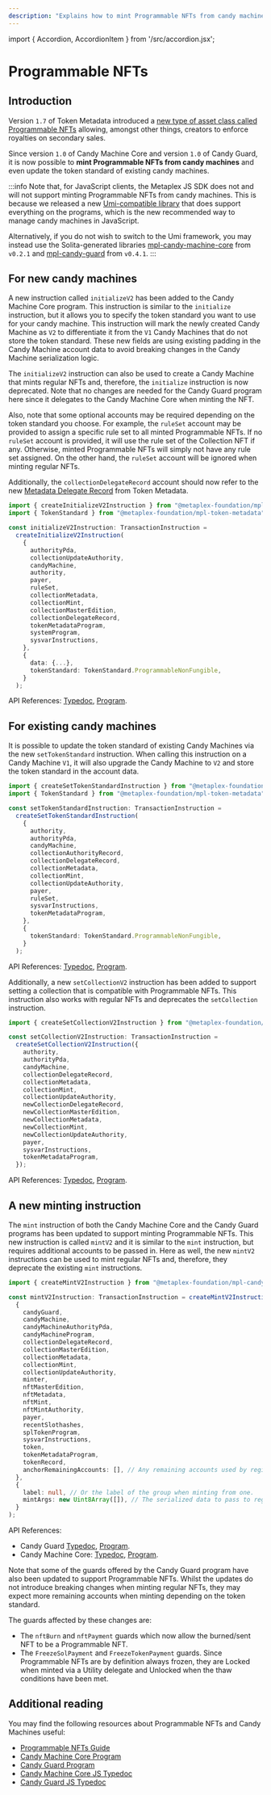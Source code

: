 ```yaml
---
description: "Explains how to mint Programmable NFTs from candy machines."
---
```


import { Accordion, AccordionItem } from '/src/accordion.jsx';

# Programmable NFTs

## Introduction

Version `1.7` of Token Metadata introduced a [new type of asset class called Programmable NFTs](programs/token-metadata/overview#programmable-nfts) allowing, amongst other things, creators to enforce royalties on secondary sales.

Since version `1.0` of Candy Machine Core and version `1.0` of Candy Guard, it is now possible to **mint Programmable NFTs from candy machines** and even update the token standard of existing candy machines.

:::info
Note that, for JavaScript clients, the Metaplex JS SDK does not and will not support minting Programmable NFTs from candy machines. This is because we released a new [Umi-compatible library](/programs/candy-machine/getting-started#umi-library-recommended) that does support everything on the programs, which is the new recommended way to manage candy machines in JavaScript.

Alternatively, if you do not wish to switch to the Umi framework, you may instead use the Solita-generated libraries [mpl-candy-machine-core](https://www.npmjs.com/package/@metaplex-foundation/mpl-candy-machine-core) from `v0.2.1` and [mpl-candy-guard](https://www.npmjs.com/package/@metaplex-foundation/mpl-candy-guard) from `v0.4.1`.
:::

## For new candy machines

A new instruction called `initializeV2` has been added to the Candy Machine Core program. This instruction is similar to the `initialize` instruction, but it allows you to specify the token standard you want to use for your candy machine. This instruction will mark the newly created Candy Machine as `V2` to differentiate it from the `V1` Candy Machines that do not store the token standard. These new fields are using existing padding in the Candy Machine account data to avoid breaking changes in the Candy Machine serialization logic.

The `initializeV2` instruction can also be used to create a Candy Machine that mints regular NFTs and, therefore, the `initialize` instruction is now deprecated. Note that no changes are needed for the Candy Guard program here since it delegates to the Candy Machine Core when minting the NFT.

Also, note that some optional accounts may be required depending on the token standard you choose. For example, the `ruleSet` account may be provided to assign a specific rule set to all minted Programmable NFTs. If no `ruleSet` account is provided, it will use the rule set of the Collection NFT if any. Otherwise, minted Programmable NFTs will simply not have any rule set assigned. On the other hand, the `ruleSet` account will be ignored when minting regular NFTs.

Additionally, the `collectionDelegateRecord` account should now refer to the new [Metadata Delegate Record](https://docs.rs/mpl-token-metadata/latest/mpl_token_metadata/state/struct.MetadataDelegateRecord.html) from Token Metadata.

<Accordion>
<AccordionItem title="Solita library" open={true}>
<div className="accordion-item-padding">

```ts
import { createInitializeV2Instruction } from "@metaplex-foundation/mpl-candy-machine-core";
import { TokenStandard } from "@metaplex-foundation/mpl-token-metadata";

const initializeV2Instruction: TransactionInstruction =
  createInitializeV2Instruction(
    {
      authorityPda,
      collectionUpdateAuthority,
      candyMachine,
      authority,
      payer,
      ruleSet,
      collectionMetadata,
      collectionMint,
      collectionMasterEdition,
      collectionDelegateRecord,
      tokenMetadataProgram,
      systemProgram,
      sysvarInstructions,
    },
    {
      data: {...},
      tokenStandard: TokenStandard.ProgrammableNonFungible,
    }
  );
```

API References: [Typedoc](https://metaplex-foundation.github.io/metaplex-program-library/docs/candy-machine-core/functions/createInitializeV2Instruction.html), [Program](https://docs.rs/mpl-candy-machine-core/1.0.0/mpl_candy_machine_core/accounts/struct.InitializeV2.html).

</div>
</AccordionItem>
</Accordion>

## For existing candy machines

It is possible to update the token standard of existing Candy Machines via the new `setTokenStandard` instruction. When calling this instruction on a Candy Machine `V1`, it will also upgrade the Candy Machine to `V2` and store the token standard in the account data.

<Accordion>
<AccordionItem title="Solita library" open={true}>
<div className="accordion-item-padding">

```ts
import { createSetTokenStandardInstruction } from "@metaplex-foundation/mpl-candy-machine-core";
import { TokenStandard } from "@metaplex-foundation/mpl-token-metadata";

const setTokenStandardInstruction: TransactionInstruction =
  createSetTokenStandardInstruction(
    {
      authority,
      authorityPda,
      candyMachine,
      collectionAuthorityRecord,
      collectionDelegateRecord,
      collectionMetadata,
      collectionMint,
      collectionUpdateAuthority,
      payer,
      ruleSet,
      sysvarInstructions,
      tokenMetadataProgram,
    },
    {
      tokenStandard: TokenStandard.ProgrammableNonFungible,
    }
  );
```

API References: [Typedoc](https://metaplex-foundation.github.io/metaplex-program-library/docs/candy-machine-core/functions/createSetTokenStandardInstruction.html), [Program](https://docs.rs/mpl-candy-machine-core/1.0.0/mpl_candy_machine_core/accounts/struct.SetTokenStandard.html).

</div>
</AccordionItem>
</Accordion>

Additionally, a new `setCollectionV2` instruction has been added to support setting a collection that is compatible with Programmable NFTs. This instruction also works with regular NFTs and deprecates the `setCollection` instruction.

<Accordion>
<AccordionItem title="Solita library" open={true}>
<div className="accordion-item-padding">

```ts
import { createSetCollectionV2Instruction } from "@metaplex-foundation/mpl-candy-machine-core";

const setCollectionV2Instruction: TransactionInstruction =
  createSetCollectionV2Instruction({
    authority,
    authorityPda,
    candyMachine,
    collectionDelegateRecord,
    collectionMetadata,
    collectionMint,
    collectionUpdateAuthority,
    newCollectionDelegateRecord,
    newCollectionMasterEdition,
    newCollectionMetadata,
    newCollectionMint,
    newCollectionUpdateAuthority,
    payer,
    sysvarInstructions,
    tokenMetadataProgram,
  });
```

API References: [Typedoc](https://metaplex-foundation.github.io/metaplex-program-library/docs/candy-machine-core/functions/createSetCollectionV2Instruction.html), [Program](https://docs.rs/mpl-candy-machine-core/1.0.0/mpl_candy_machine_core/accounts/struct.SetCollectionV2.html).

</div>
</AccordionItem>
</Accordion>

## A new minting instruction

The `mint` instruction of both the Candy Machine Core and the Candy Guard programs has been updated to support minting Programmable NFTs. This new instruction is called `mintV2` and it is similar to the `mint` instruction, but requires additional accounts to be passed in. Here as well, the new `mintV2` instructions can be used to mint regular NFTs and, therefore, they deprecate the existing `mint` instructions.

<Accordion>
<AccordionItem title="Solita library" open={true}>
<div className="accordion-item-padding">

```ts
import { createMintV2Instruction } from "@metaplex-foundation/mpl-candy-guard";

const mintV2Instruction: TransactionInstruction = createMintV2Instruction(
  {
    candyGuard,
    candyMachine,
    candyMachineAuthorityPda,
    candyMachineProgram,
    collectionDelegateRecord,
    collectionMasterEdition,
    collectionMetadata,
    collectionMint,
    collectionUpdateAuthority,
    minter,
    nftMasterEdition,
    nftMetadata,
    nftMint,
    nftMintAuthority,
    payer,
    recentSlothashes,
    splTokenProgram,
    sysvarInstructions,
    token,
    tokenMetadataProgram,
    tokenRecord,
    anchorRemainingAccounts: [], // Any remaining accounts used by registered guards.
  },
  {
    label: null, // Or the label of the group when minting from one.
    mintArgs: new Uint8Array([]), // The serialized data to pass to registered guards when applicable.
  }
);
```

API References:

- Candy Guard [Typedoc](https://metaplex-foundation.github.io/mpl-candy-guard/functions/createMintV2Instruction.html), [Program](https://docs.rs/mpl-candy-guard/latest/mpl_candy_guard/accounts/struct.MintV2.html).
- Candy Machine Core: [Typedoc](https://metaplex-foundation.github.io/metaplex-program-library/docs/candy-machine-core/functions/createMintV2Instruction.html), [Program](https://docs.rs/mpl-candy-machine-core/1.0.0/mpl_candy_machine_core/accounts/struct.MintV2.html).

</div>
</AccordionItem>
</Accordion>

Note that some of the guards offered by the Candy Guard program have also been updated to support Programmable NFTs. Whilst the updates do not introduce breaking changes when minting regular NFTs, they may expect more remaining accounts when minting depending on the token standard.

The guards affected by these changes are:

- The `nftBurn` and `nftPayment` guards which now allow the burned/sent NFT to be a Programmable NFT.
- The `FreezeSolPayment` and `FreezeTokenPayment` guards. Since Programmable NFTs are by definition always frozen, they are Locked when minted via a Utility delegate and Unlocked when the thaw conditions have been met.

## Additional reading

You may find the following resources about Programmable NFTs and Candy Machines useful:

- [Programmable NFTs Guide](https://github.com/metaplex-foundation/metaplex-program-library/blob/master/token-metadata/program/ProgrammableNFTGuide.md)
- [Candy Machine Core Program](https://github.com/metaplex-foundation/metaplex-program-library/tree/master/candy-machine-core/program)
- [Candy Guard Program](https://github.com/metaplex-foundation/mpl-candy-guard/tree/main)
- [Candy Machine Core JS Typedoc](https://metaplex-foundation.github.io/metaplex-program-library/docs/candy-machine-core/index.html)
- [Candy Guard JS Typedoc](https://metaplex-foundation.github.io/mpl-candy-guard/index.html)
